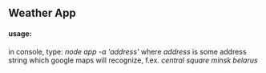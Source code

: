 ## Weather App

#### usage:

in console, type:
_*node app -a 'address'*_
where _address_ is some address string which google maps will recognize, f.ex. _central square minsk belarus_
